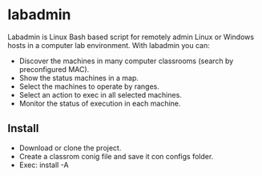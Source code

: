 # labadmin
Labadmin is Linux Bash based script for remotely admin Linux or Windows hosts in a computer lab environment. 
With labadmin you can:
  * Discover the machines in many computer classrooms (search by preconfigured MAC).
  * Show the status machines in a map.
  * Select the machines to operate by ranges.
  * Select an action to exec in all selected machines. 
  * Monitor the status of execution in each machine.
  
Install
---------------------
  * Download or clone the project.
  * Create a classrom conig file and save it con configs folder.
  * Exec: install -A 
